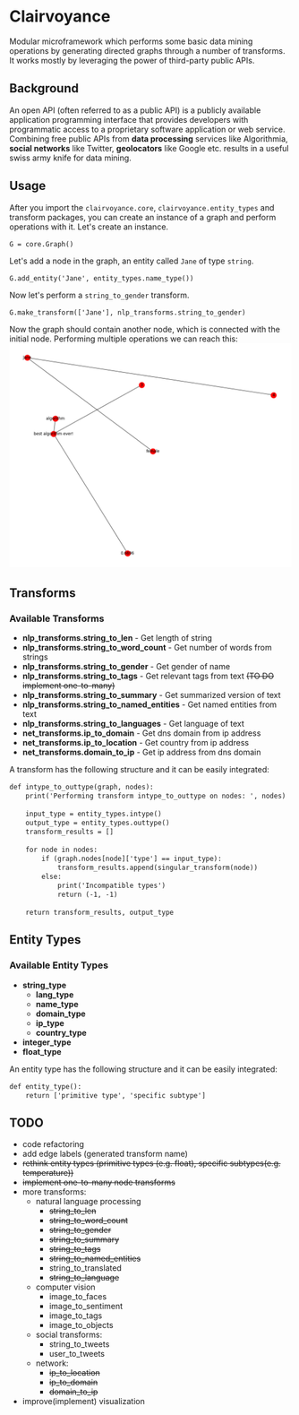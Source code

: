 # Clairvoyance
Modular microframework which performs some basic data mining operations by generating directed graphs through a number of transforms. It works mostly by leveraging the power of third-party public APIs.

## Background
An open API (often referred to as a public API) is a publicly available application programming interface that provides developers with programmatic access to a proprietary software application or web service. Combining free public APIs from **data processing** services like Algorithmia, **social networks** like Twitter, **geolocators** like Google etc. results in a useful swiss army knife for data mining.

## Usage
After you import the `clairvoyance.core`, `clairvoyance.entity_types` and transform packages, you can create an instance of a graph and perform operations with it. Let's create an instance.
```
G = core.Graph()
```
Let's add a node in the graph, an entity called `Jane` of type `string`.
```
G.add_entity('Jane', entity_types.name_type())
```
Now let's perform a `string_to_gender` transform.
```
G.make_transform(['Jane'], nlp_transforms.string_to_gender)
```
Now the graph should contain another node, which is connected with the initial node. Performing multiple operations we can reach this:
![Demo](https://github.com/paubric/python-clairvoyance/blob/master/Figure_2.png)

## Transforms
### Available Transforms
- **nlp_transforms.string_to_len** - Get length of string
- **nlp_transforms.string_to_word_count** - Get number of words from strings
- **nlp_transforms.string_to_gender** - Get gender of name
- **nlp_transforms.string_to_tags** - Get relevant tags from text <s>(TO DO implement one-to-many)</s>
- **nlp_transforms.string_to_summary** - Get summarized version of text
- **nlp_transforms.string_to_named_entities** - Get named entities from text
- **nlp_transforms.string_to_languages** - Get language of text
- **net_transforms.ip_to_domain** - Get dns domain from ip address
- **net_transforms.ip_to_location** - Get country from ip address
- **net_transforms.domain_to_ip** - Get ip address from dns domain

A transform has the following structure and it can be easily integrated: 
```
def intype_to_outtype(graph, nodes):
    print('Performing transform intype_to_outtype on nodes: ', nodes)

    input_type = entity_types.intype()
    output_type = entity_types.outtype()
    transform_results = []

    for node in nodes:
        if (graph.nodes[node]['type'] == input_type):
            transform_results.append(singular_transform(node))
        else:
            print('Incompatible types')
            return (-1, -1)

    return transform_results, output_type
```
## Entity Types
### Available Entity Types
- **string_type**
    - **lang_type**
    - **name_type**
    - **domain_type**
    - **ip_type**
    - **country_type**
- **integer_type**
- **float_type**

An entity type has the following structure and it can be easily integrated: 
```
def entity_type():
    return ['primitive type', 'specific subtype']
```
## TODO
- code refactoring
- add edge labels (generated transform name)
- <s>rethink entity types (primitive types (e.g. float), specific subtypes(e.g. temperature))</s>
- <s>implement one-to-many node transforms</s>
- more transforms:
    - natural language processing
        - <s>string_to_len</s>
        - <s>string_to_word_count</s>
        - <s>string_to_gender</s>
        - <s>string_to_summary</s>
        - <s>string_to_tags</s>
        - <s>string_to_named_entities</s>
        - string_to_translated
        - <s>string_to_language</s>
    - computer vision
        - image_to_faces
        - image_to_sentiment
        - image_to_tags
        - image_to_objects
    - social transforms:
        - string_to_tweets
        - user_to_tweets
    - network: 
        - <s>ip_to_location</s>
        - <s>ip_to_domain</s>
        - <s>domain_to_ip</s>
- improve(implement) visualization
